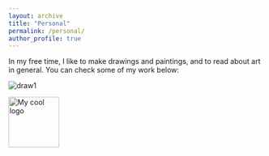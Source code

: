 ```yaml
---
layout: archive
title: "Personal"
permalink: /personal/
author_profile: true
---
```


In my free time, I like to make drawings and paintings, and to read about art in general. You can check some of my work below:

![draw1](https://github.com/GabrielaSzini/gabrielaszini.github.io/tree/master/images/gabriela.jpg)

<img src="https://github.com/GabrielaSzini/gabrielaszini.github.io/tree/master/images/gabriela.jpg" alt="My cool logo" style="height: 100px; width:100px;"/>
